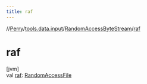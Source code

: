 ```yaml
---
title: raf
---
```

//[Perry](../../../index.html)/[tools.data.input](../index.html)/[RandomAccessByteStream](index.html)/[raf](raf.html)



# raf



[jvm]\
val [raf](raf.html): [RandomAccessFile](https://docs.oracle.com/javase/8/docs/api/java/io/RandomAccessFile.html)




